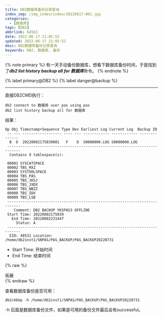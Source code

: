 ```yaml
---
title: DB2数据库备份记录查询
index_img: /img_index/index/20220617-001.jpg
categories:
  - [数据库]
tags: [DB2]
abbrlink: 64563
date: 2022-06-17 21:05:52
updated: 2022-06-17 21:05:52
desc: DB2数据库备份记录查询
keywords: DB2, 数据库, 备份
---
```




{% note primary %}
有一天手动备份数据库，想看下数据库备份时间，于是找到了***db2 list history backup all for 数据库***命令。
{% endnote %}

{% label primary@DB2 %} {% label danger@backup %}

<!--more-->
<hr />

直接DB2CMD执行：
```
db2 connect to 数据库 user pas using pas
db2 list history backup all for 数据库
```

结果：
```
Op Obj Timestamp+Sequence Type Dev Earliest Log Current Log  Backup ID
 -- --- ------------------ ---- --- ------------ ------------ --------------
  B  D  20220802175839001   F    D  S0000000.LOG S0000000.LOG
 ----------------------------------------------------------------------------
  Contains 9 tablespace(s):

 00001 SYSCATSPACE
 00002 TBS_MXZ
 00003 SYSTOOLSPACE
 00004 TBS_PAS
 00005 TBS_JKSJ
 00006 TBS_JXDX
 00007 TBS_NBZZ
 00008 TBS_IDX
 00009 TBS_LSB
 ----------------------------------------------------------------------------
    Comment: DB2 BACKUP YKSPAS3 OFFLINE
 Start Time: 20220802175839
   End Time: 20220802231447
     Status: A
 ----------------------------------------------------------------------------
  EID: 48531 Location: /home/db2inst1/SNPAS/PAS_BACKUP/PAS_BACKUP20220731
```
- Start Time: 开始时间
- End Time: 结束时间

{% raw %}
<div class="post_cus_note">拓展</div>
{% endraw %}

查看数据库备份是否可用：
```
db2ckbkp -h /home/db2inst1/SNPAS/PAS_BACKUP/PAS_BACKUP20220731
```
-h 后面是数据库备份文件，如果是可用的备份文件最后会有successful。
